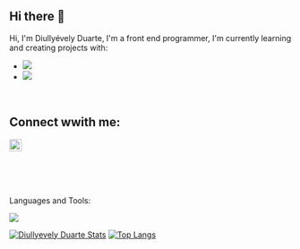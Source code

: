 ## Hi there 👋
Hi, I'm Diullyévely Duarte, I'm a front end programmer, I'm currently learning and creating projects with:
- <img src="https://img.shields.io/badge/HTML5-E34F26?style=for-the-badge&logo=html5&logoColor=white">
- <img src="https://img.shields.io/badge/CSS3-1572B6?style=for-the-badge&logo=css3&logoColor=white">
<br>

## Connect wwith me:

<p>
<a href="www.linkedin.com/in/diullyévely">
<img aling="left" alt="icone do linkdin" width="22px" src="https://img.icons8.com/?size=100&id=98960&format=png&color=000000">
</a>
</p>
<br>
<br>
<p alings="left">
  <br>
  Languages and Tools:
</p>
 <img src="https://img.shields.io/badge/JavaScript-F7DF1E?style=for-the-badge&logo=javascript&logoColor=black">
<br>

[![Diullyevely Duarte Stats](https://github-readme-stats.vercel.app/api?username=diullyevely)](https://github.com/anuraghazra/github-readme-stats)
[![Top Langs](https://github-readme-stats.vercel.app/api/top-langs/?username=diullyevely)](https://github.com/anuraghazra/github-readme-stats)
